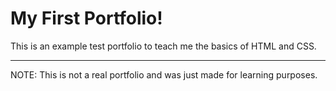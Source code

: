 # My First Portfolio!



This is an example test portfolio to teach me the basics of HTML and CSS.



---



NOTE: This is not a real portfolio and was just made for learning purposes.

